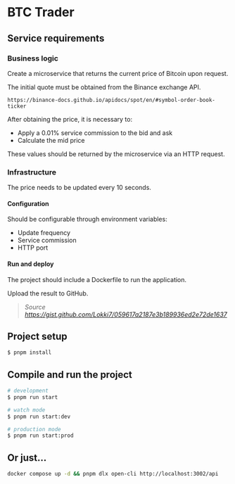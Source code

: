 # BTC Trader

## Service requirements

### Business logic
Create a microservice that returns the current price of Bitcoin upon request.

The initial quote must be obtained from the Binance exchange API.
```
https://binance-docs.github.io/apidocs/spot/en/#symbol-order-book-ticker
```

After obtaining the price, it is necessary to:
- Apply a 0.01% service commission to the bid and ask
- Calculate the mid price

These values should be returned by the microservice via an HTTP request.

### Infrastructure
The price needs to be updated every 10 seconds.

#### Configuration
Should be configurable through environment variables:
- Update frequency
- Service commission
- HTTP port

#### Run and deploy
The project should include a Dockerfile to run the application.

Upload the result to GitHub.

> _Source https://gist.github.com/Lokki7/059617a2187e3b189936ed2e72de1637_

## Project setup

```bash
$ pnpm install
```

## Compile and run the project

```bash
# development
$ pnpm run start

# watch mode
$ pnpm run start:dev

# production mode
$ pnpm run start:prod
```

## Or just...
```bash
docker compose up -d && pnpm dlx open-cli http://localhost:3002/api
```
